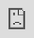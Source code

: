 <a href="http://earthcube.org/" target="_blank"><img src="../images/logo_earthcube_full_horizontal.png" height="100" align="left">
<a href="https://nsf.gov/" target="_blank"><img src="../images/NSF_4-Color_bitmap_Logo.png" width="100" height="100" align="center">
 
  
 
<iframe src="https://docs.google.com/spreadsheets/d/1Nw4SfVsYIri_c5cvZE_nv2RBGhI1pHMbJHnYcCguugw/edit?usp=sharing?&amp;rm=minimal&amp;single=true&amp;"
style="
    position: fixed;
    top: 0px;
    bottom: 0px;
    right: 0px;
    width: 100%;
    border: none;
    margin: 0;
    padding: 0;
    overflow: hidden;
    z-index: 999999;
    height: 100%;
  ">        
        
</iframe>
